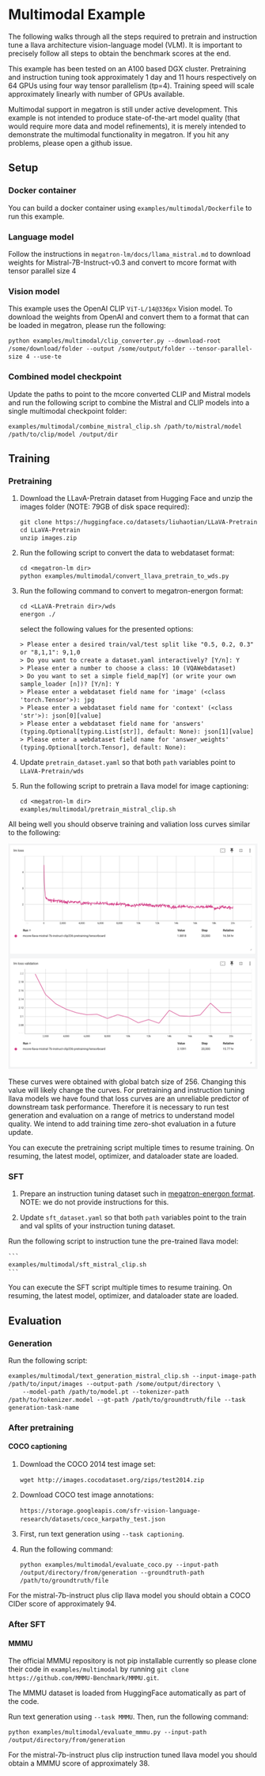# Multimodal Example

The following walks through all the steps required to pretrain and instruction tune a llava architecture vision-language model (VLM). It is important to precisely follow all steps to obtain the benchmark scores at the end.

This example has been tested on an A100 based DGX cluster. Pretraining and instruction tuning took approximately 1 day and 11 hours respectively on 64 GPUs using four way tensor parallelism (tp=4). Training speed will scale approximately linearly with number of GPUs available.

Multimodal support in megatron is still under active development. This example is not intended to produce state-of-the-art model quality (that would require more data and model refinements), it is merely intended to demonstrate the multimodal functionality in megatron. If you hit any problems, please open a github issue.

## Setup

### Docker container

You can build a docker container using `examples/multimodal/Dockerfile` to run this example.

### Language model

Follow the instructions in `megatron-lm/docs/llama_mistral.md` to download weights for Mistral-7B-Instruct-v0.3 and convert to mcore format with tensor parallel size 4

### Vision model

This example uses the OpenAI CLIP `ViT-L/14@336px` Vision model. To download the weights from OpenAI and convert them to a format that can be loaded in megatron, please run the following:

```
python examples/multimodal/clip_converter.py --download-root /some/download/folder --output /some/output/folder --tensor-parallel-size 4 --use-te
```

### Combined model checkpoint

Update the paths to point to the mcore converted CLIP and Mistral models and run the following script to combine the Mistral and CLIP models into a single multimodal checkpoint folder:

```
examples/multimodal/combine_mistral_clip.sh /path/to/mistral/model /path/to/clip/model /output/dir
```

## Training

### Pretraining

1. Download the LLavA-Pretrain dataset from Hugging Face and unzip the images folder (NOTE: 79GB of disk space required):

    ```
    git clone https://huggingface.co/datasets/liuhaotian/LLaVA-Pretrain
    cd LLaVA-Pretrain
    unzip images.zip
    ```

3. Run the following script to convert the data to webdataset format:

    ```
    cd <megatron-lm dir>
    python examples/multimodal/convert_llava_pretrain_to_wds.py
    ```

4. Run the following command to convert to megatron-energon format:

    ```
    cd <LLaVA-Pretrain dir>/wds
    energon ./
    ```

    select the following values for the presented options:

    ```
    > Please enter a desired train/val/test split like "0.5, 0.2, 0.3" or "8,1,1": 9,1,0
    > Do you want to create a dataset.yaml interactively? [Y/n]: Y
    > Please enter a number to choose a class: 10 (VQAWebdataset)
    > Do you want to set a simple field_map[Y] (or write your own sample_loader [n])? [Y/n]: Y
    > Please enter a webdataset field name for 'image' (<class 'torch.Tensor'>): jpg
    > Please enter a webdataset field name for 'context' (<class 'str'>): json[0][value]
    > Please enter a webdataset field name for 'answers' (typing.Optional[typing.List[str]], default: None): json[1][value]
    > Please enter a webdataset field name for 'answer_weights' (typing.Optional[torch.Tensor], default: None):
    ```

5. Update `pretrain_dataset.yaml` so that both `path` variables point to `LLaVA-Pretrain/wds`

6. Run the following script to pretrain a llava model for image captioning:

    ```
    cd <megatron-lm dir>
    examples/multimodal/pretrain_mistral_clip.sh
    ```

All being well you should observe training and valiation loss curves similar to the following:

<img src="assets/pretrain_curves.png" alt="Pretraining loss curves" width="600"/>

These curves were obtained with global batch size of 256. Changing this value will likely change the curves. For pretraining and instruction tuning llava models we have found that loss curves are an unreliable predictor of downstream task performance. Therefore it is necessary to run test generation and evaluation on a range of metrics to understand model quality. We intend to add training time zero-shot evaluation in a future update.

You can execute the pretraining script multiple times to resume training. On resuming, the latest model, optimizer, and dataloader state are loaded.

### SFT

1. Prepare an instruction tuning dataset such in [megatron-energon format](https://nvidia.github.io/Megatron-Energon/data_prep.html#). NOTE: we do not provide instructions for this.

2. Update `sft_dataset.yaml` so that both `path` variables point to the train and val splits of your instruction tuning dataset.

Run the following script to instruction tune the pre-trained llava model:

    ```
    examples/multimodal/sft_mistral_clip.sh
    ```

You can execute the SFT script multiple times to resume training. On resuming, the latest model, optimizer, and dataloader state are loaded.

## Evaluation

### Generation

Run the following script:

```
examples/multimodal/text_generation_mistral_clip.sh --input-image-path /path/to/input/images --output-path /some/output/directory \
    --model-path /path/to/model.pt --tokenizer-path /path/to/tokenizer.model --gt-path /path/to/groundtruth/file --task generation-task-name
```

### After pretraining

#### COCO captioning

1. Download the COCO 2014 test image set:

    ```wget http://images.cocodataset.org/zips/test2014.zip```

2. Download COCO test image annotations:

    ```https://storage.googleapis.com/sfr-vision-language-research/datasets/coco_karpathy_test.json```

3. First, run text generation using `--task captioning`.

4. Run the following command:

    ```
    python examples/multimodal/evaluate_coco.py --input-path /output/directory/from/generation --groundtruth-path /path/to/groundtruth/file
    ```

For the mistral-7b-instruct plus clip llava model you should obtain a COCO CIDer score of approximately 94.

### After SFT

#### MMMU

The official MMMU repository is not pip installable currently so please clone their code in `examples/multimodal` by running `git clone https://github.com/MMMU-Benchmark/MMMU.git`.

The MMMU dataset is loaded from HuggingFace automatically as part of the code.

Run text generation using `--task MMMU`. Then, run the following command:

```
python examples/multimodal/evaluate_mmmu.py --input-path /output/directory/from/generation
```

For the mistral-7b-instruct plus clip instruction tuned llava model you should obtain a MMMU score of approximately 38.
